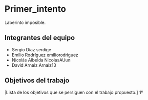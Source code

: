 # Primer_intento

Laberinto imposible.

## Integrantes del equipo
* Sergio Díaz	    serdige
* Emilio Rodríguez  emiliorodriguez
* Nicolás Albelda   NicolasAUun
* David Arnaiz	    Arnaiz13

## Objetivos del trabajo

[Lista de los objetivos que se persiguen con el trabajo propuesto.]
1º 
